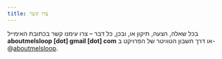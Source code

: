 ```yaml
---
title: צרו קשר
---
```


בכל שאלה, הצעה, תיקון או, ובכן, כל דבר – צרו עימנו קשר בכתובת האימייל **aboutmelsloop [dot] gmail [dot] com** או דרך חשבון הטוויטר של הפרויקט ב-@[aboutmelsloop](https://twitter.com/aboutmelsloop).
